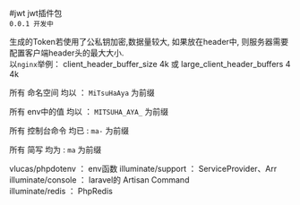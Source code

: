 #jwt
jwt插件包 <br>
`0.0.1 开发中`

生成的Token若使用了公私钥加密,数据量较大,
如果放在header中,
则服务器需要配置客户端header头的最大大小.
<br> 以`nginx`举例：
client_header_buffer_size 4k
或
large_client_header_buffers 4 4k

所有 命名空间 均以 ： `MiTsuHaAya`  为前缀

所有 env中的值 均以 ： `MITSUHA_AYA_`  为前缀 

所有 控制台命令 均已 : `ma-` 为前缀

所有 简写 均为 : `ma` 为前缀

vlucas/phpdotenv ： env函数
illuminate/support ： ServiceProvider、Arr <br>
illuminate/console ： laravel的 Artisan Command <br>
illuminate/redis ： PhpRedis